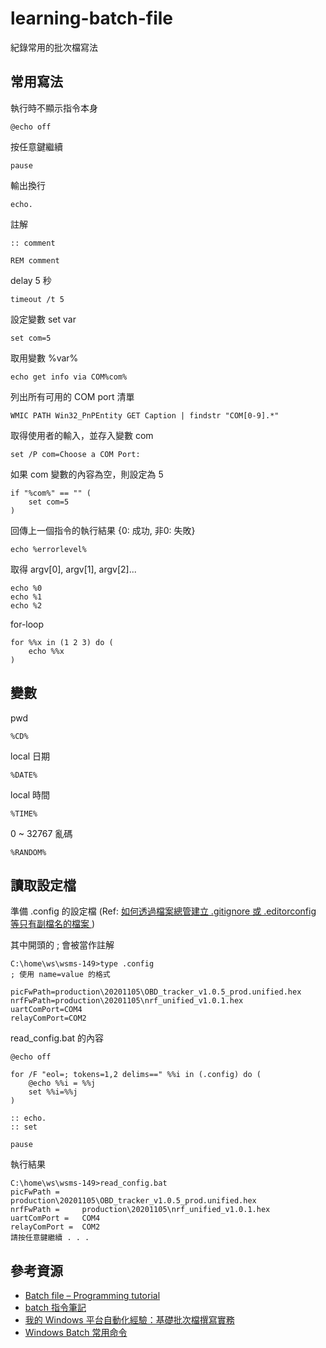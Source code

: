 # learning-batch-file
紀錄常用的批次檔寫法


## 常用寫法

執行時不顯示指令本身

	@echo off


按任意鍵繼續

	pause


輸出換行

	echo.


註解

	:: comment

	REM comment


delay 5 秒

	timeout /t 5


設定變數 set var

	set com=5


取用變數 %var%

	echo get info via COM%com%


列出所有可用的 COM port 清單
	
	WMIC PATH Win32_PnPEntity GET Caption | findstr "COM[0-9].*"


取得使用者的輸入，並存入變數 com

	set /P com=Choose a COM Port:


如果 com 變數的內容為空，則設定為 5

	if "%com%" == "" (
		set com=5
	)
	

回傳上一個指令的執行結果 {0: 成功, 非0: 失敗}

	echo %errorlevel%


取得 argv[0], argv[1], argv[2]...

	echo %0
	echo %1
	echo %2

for-loop

	for %%x in (1 2 3) do (
		echo %%x
	)


## 變數

pwd

	%CD%


local 日期

	%DATE%


local 時間

	%TIME%


0 ~ 32767 亂碼

	%RANDOM%

## 讀取設定檔

準備 .config 的設定檔 (Ref: [如何透過檔案總管建立 .gitignore 或 .editorconfig 等只有副檔名的檔案
](https://blog.miniasp.com/post/2017/01/01/Create-gitignore-editorconfig-from-Windows-Explorer))

其中開頭的 ; 會被當作註解

	C:\home\ws\wsms-149>type .config
	; 使用 name=value 的格式

	picFwPath=production\20201105\OBD_tracker_v1.0.5_prod.unified.hex
	nrfFwPath=production\20201105\nrf_unified_v1.0.1.hex
	uartComPort=COM4
	relayComPort=COM2

read_config.bat 的內容

	@echo off

	for /F "eol=; tokens=1,2 delims==" %%i in (.config) do (
		@echo %%i =	%%j
		set %%i=%%j
	)

	:: echo.
	:: set

	pause

執行結果

	C:\home\ws\wsms-149>read_config.bat
	picFwPath =     production\20201105\OBD_tracker_v1.0.5_prod.unified.hex
	nrfFwPath =     production\20201105\nrf_unified_v1.0.1.hex
	uartComPort =   COM4
	relayComPort =  COM2
	請按任意鍵繼續 . . .


## 參考資源

* [Batch file – Programming tutorial](http://www.trytoprogram.com/batch-file)
* [batch 指令筆記](https://blog.poychang.net/note-batch/)
* [我的 Windows 平台自動化經驗：基礎批次檔撰寫實務](https://www.slideshare.net/WillHuangTW/windows-batch-scripting-for-begineers)
* [Windows Batch 常用命令](https://dotblogs.com.tw/grayyin/2016/07/28/171747)
